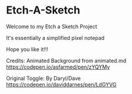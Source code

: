 # Etch-A-Sketch
Welcome to my Etch a Sketch Project

It's essentially a simplified pixel notepad

Hope you like it!!!

Credits:
Animated Background from animated.md
https://codepen.io/asfarmed/pen/zYQYMy

Original Toggle:
By Daryl/Dave
https://codepen.io/daviddarnes/pen/LdGYVG